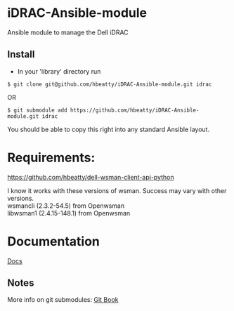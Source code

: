 # iDRAC-Ansible-module
Ansible module to manage the Dell iDRAC

## Install

* In your 'library' directory run

```
$ git clone git@github.com/hbeatty/iDRAC-Ansible-module.git idrac
```

OR  

```
$ git submodule add https://github.com/hbeatty/iDRAC-Ansible-module.git idrac
```

You should be able to copy this right into any standard Ansible layout.

# Requirements:  

https://github.com/hbeatty/dell-wsman-client-api-python

I know it works with these versions of wsman. Success may vary with other versions.  
wsmancli (2.3.2-54.5) from Openwsman  
libwsman1 (2.4.15-148.1) from Openwsman

# Documentation

[Docs](https://github.com/hbeatty/iDRAC-Ansible-module/tree/master/docs)

## Notes
 
More info on git submodules: [Git Book](https://git-scm.com/book/en/v2/Git-Tools-Submodules)
